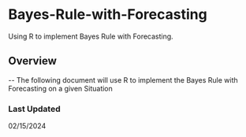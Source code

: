 # Bayes-Rule-with-Forecasting
Using R to implement Bayes Rule with Forecasting.

## Overview
-- The following document will use R to implement the Bayes Rule with Forecasting on a given Situation

### Last Updated
02/15/2024
